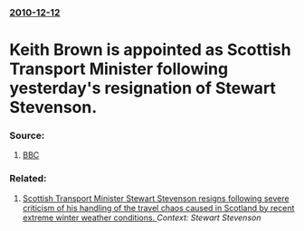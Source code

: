 ### [2010-12-12](/news/2010/12/12/index.md)

# Keith Brown is appointed as Scottish Transport Minister following yesterday's resignation of Stewart Stevenson. 




### Source:

1. [BBC](http://www.bbc.co.uk/news/uk-scotland-11978544)

### Related:

1. [Scottish Transport Minister Stewart Stevenson resigns following severe criticism of his handling of the travel chaos caused in Scotland by recent extreme winter weather conditions. ](/news/2010/12/11/scottish-transport-minister-stewart-stevenson-resigns-following-severe-criticism-of-his-handling-of-the-travel-chaos-caused-in-scotland-by-r.md) _Context: Stewart Stevenson_
